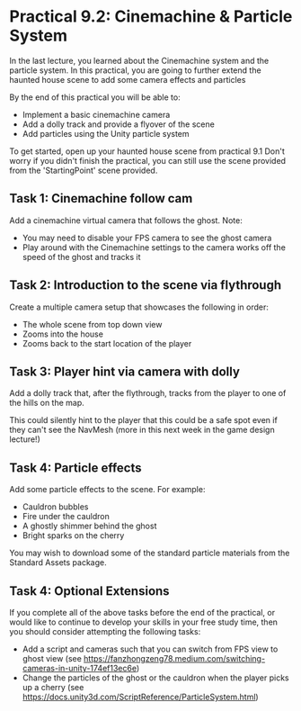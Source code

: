 # Practical 9.2: Cinemachine & Particle System

In the last lecture, you learned about the Cinemachine system and the particle system. In this practical, you are going to further extend the haunted house scene to add some camera effects and particles

By the end of this practical you will be able to:

-	Implement a basic cinemachine camera
-	Add a dolly track and provide a flyover of the scene
- Add particles using the Unity particle system

To get started, open up your haunted house scene from practical 9.1  Don't worry if you didn't finish the practical, you can still use the scene provided from the 'StartingPoint' scene provided.


## Task 1: Cinemachine follow cam

Add a cinemachine virtual camera that follows the ghost. Note:

- You may need to disable your FPS camera to see the ghost camera
- Play around with the Cinemachine settings to the camera works off the speed of the ghost and tracks it

## Task 2: Introduction to the scene via flythrough

Create a multiple camera setup that showcases the following in order:

- The whole scene from top down view
- Zooms into the house
- Zooms back to the start location of the player

## Task 3: Player hint via camera with dolly 

Add a dolly track that, after the flythrough, tracks from the player to one of the hills on the map. 

This could silently hint to the player that this could be a safe spot even if they can't see the NavMesh (more in this next week in the game design lecture!) 

## Task 4: Particle effects

Add some particle effects to the scene. For example: 

- Cauldron bubbles
- Fire under the cauldron
- A ghostly shimmer behind the ghost
- Bright sparks on the cherry

You may wish to download some of the standard particle materials from the Standard Assets package. 

## Task 4: Optional Extensions

If you complete all of the above tasks before the end of the practical, or would like to continue to develop your skills in your free study time, then you should consider attempting the following tasks:

- Add a script and cameras such that you can switch from FPS view to ghost view (see https://fanzhongzeng78.medium.com/switching-cameras-in-unity-174ef13ec6e)
- Change the particles of the ghost or the cauldron when the player picks up a cherry (see https://docs.unity3d.com/ScriptReference/ParticleSystem.html) 

